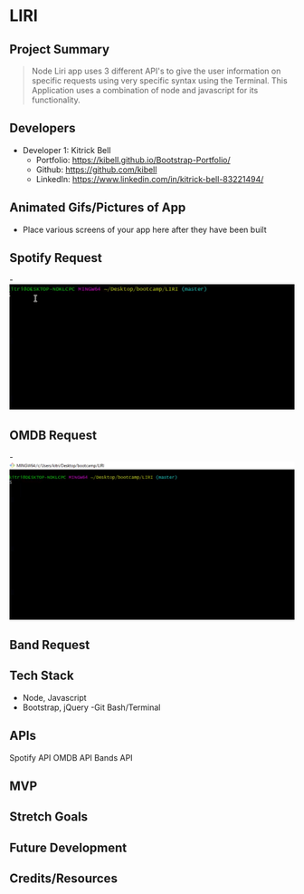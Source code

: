 # LIRI


> 

## Project Summary

> Node Liri app uses 3 different API's to give the user information on specific requests using very specific syntax using the Terminal. This Application uses a combination of node and javascript for its functionality.

## Developers


- Developer 1: Kitrick Bell
  - Portfolio: https://kibell.github.io/Bootstrap-Portfolio/
  - Github: https://github.com/kibell
  - LinkedIn: https://www.linkedin.com/in/kitrick-bell-83221494/


## Animated Gifs/Pictures of App

- Place various screens of your app here after they have been built
## Spotify Request


-![](spotZoom.gif)




## OMDB Request


-![](movieZoom.gif)





## Band Request
>



## Tech Stack

- Node, Javascript
- Bootstrap, jQuery
-Git Bash/Terminal


## APIs
Spotify API
OMDB API
Bands API


## MVP



## Stretch Goals



## Future Development



## Credits/Resources
